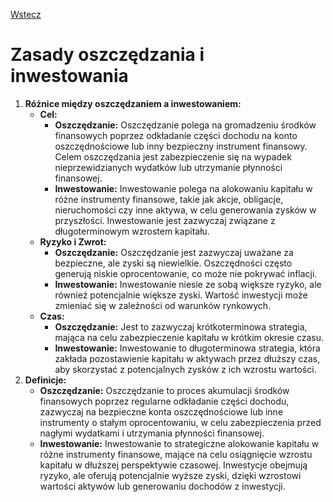 [Wstecz](../podstawy-przedsiebiorczosci.md)

# Zasady oszczędzania i inwestowania

1. **Różnice między oszczędzaniem a inwestowaniem:**
    - **Cel:**
        - **Oszczędzanie:** Oszczędzanie polega na gromadzeniu środków finansowych poprzez odkładanie części dochodu na konto oszczędnościowe lub inny bezpieczny instrument finansowy. Celem oszczędzania jest zabezpieczenie się na wypadek nieprzewidzianych wydatków lub utrzymanie płynności finansowej.
        - **Inwestowanie:** Inwestowanie polega na alokowaniu kapitału w różne instrumenty finansowe, takie jak akcje, obligacje, nieruchomości czy inne aktywa, w celu generowania zysków w przyszłości. Inwestowanie jest zazwyczaj związane z długoterminowym wzrostem kapitału.
    - **Ryzyko i Zwrot:**
        - **Oszczędzanie:** Oszczędzanie jest zazwyczaj uważane za bezpieczne, ale zyski są niewielkie. Oszczędności często generują niskie oprocentowanie, co może nie pokrywać inflacji.
        - **Inwestowanie:** Inwestowanie niesie ze sobą większe ryzyko, ale również potencjalnie większe zyski. Wartość inwestycji może zmieniać się w zależności od warunków rynkowych.
    - **Czas:**
        - **Oszczędzanie:** Jest to zazwyczaj krótkoterminowa strategia, mająca na celu zabezpieczenie kapitału w krótkim okresie czasu.
        - **Inwestowanie:** Inwestowanie to długoterminowa strategia, która zakłada pozostawienie kapitału w aktywach przez dłuższy czas, aby skorzystać z potencjalnych zysków z ich wzrostu wartości.
2. **Definicje:**
    - **Oszczędzanie:** Oszczędzanie to proces akumulacji środków finansowych poprzez regularne odkładanie części dochodu, zazwyczaj na bezpieczne konta oszczędnościowe lub inne instrumenty o stałym oprocentowaniu, w celu zabezpieczenia przed nagłymi wydatkami i utrzymania płynności finansowej.
    - **Inwestowanie:** Inwestowanie to strategiczne alokowanie kapitału w różne instrumenty finansowe, mające na celu osiągnięcie wzrostu kapitału w dłuższej perspektywie czasowej. Inwestycje obejmują ryzyko, ale oferują potencjalnie wyższe zyski, dzięki wzrostowi wartości aktywów lub generowaniu dochodów z inwestycji.
